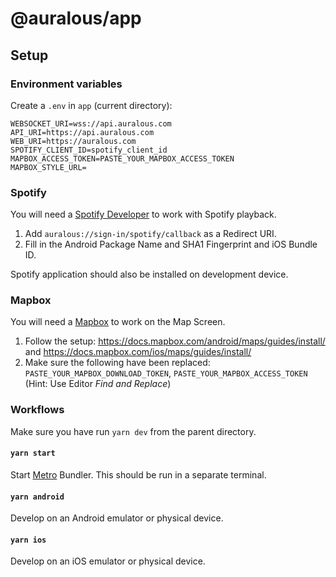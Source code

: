 # @auralous/app

## Setup

### Environment variables

Create a `.env` in `app` (current directory):

```env
WEBSOCKET_URI=wss://api.auralous.com
API_URI=https://api.auralous.com
WEB_URI=https://auralous.com
SPOTIFY_CLIENT_ID=spotify_client_id
MAPBOX_ACCESS_TOKEN=PASTE_YOUR_MAPBOX_ACCESS_TOKEN
MAPBOX_STYLE_URL=
```

### Spotify

You will need a [Spotify Developer](https://developer.spotify.com/) to work with Spotify playback.

1. Add `auralous://sign-in/spotify/callback` as a Redirect URI.
2. Fill in the Android Package Name and SHA1 Fingerprint and iOS Bundle ID.

Spotify application should also be installed on development device.

### Mapbox

You will need a [Mapbox](https://www.mapbox.com/) to work on the Map Screen.

1. Follow the setup: https://docs.mapbox.com/android/maps/guides/install/ and https://docs.mapbox.com/ios/maps/guides/install/
2. Make sure the following have been replaced: `PASTE_YOUR_MAPBOX_DOWNLOAD_TOKEN`, `PASTE_YOUR_MAPBOX_ACCESS_TOKEN` (Hint: Use Editor _Find and Replace_)

### Workflows

Make sure you have run `yarn dev` from the parent directory.

#### `yarn start`

Start [Metro](https://facebook.github.io/metro/) Bundler. This should be run in a separate terminal.

#### `yarn android`

Develop on an Android emulator or physical device.

#### `yarn ios`

Develop on an iOS emulator or physical device.
